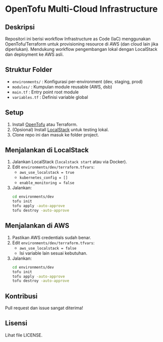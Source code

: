 # OpenTofu Multi-Cloud Infrastructure

## Deskripsi
Repositori ini berisi workflow Infrastructure as Code (IaC) menggunakan OpenTofu/Terraform untuk provisioning resource di AWS (dan cloud lain jika diperlukan). Mendukung workflow pengembangan lokal dengan LocalStack dan deployment ke AWS asli.

## Struktur Folder
- `environments/` : Konfigurasi per-environment (dev, staging, prod)
- `modules/`      : Kumpulan module reusable (AWS, dsb)
- `main.tf`       : Entry point root module
- `variables.tf`  : Definisi variable global

## Setup
1. Install [OpenTofu](https://opentofu.org/) atau Terraform.
2. (Opsional) Install [LocalStack](https://docs.localstack.cloud/getting-started/) untuk testing lokal.
3. Clone repo ini dan masuk ke folder project.

## Menjalankan di LocalStack
1. Jalankan LocalStack (`localstack start` atau via Docker).
2. Edit `environments/dev/terraform.tfvars`:
   - `aws_use_localstack = true`
   - `kubernetes_config = []`
   - `enable_monitoring = false`
3. Jalankan:
   ```sh
   cd environments/dev
   tofu init
   tofu apply -auto-approve
   tofu destroy -auto-approve
   ```

## Menjalankan di AWS
1. Pastikan AWS credentials sudah benar.
2. Edit `environments/dev/terraform.tfvars`:
   - `aws_use_localstack = false`
   - Isi variable lain sesuai kebutuhan.
3. Jalankan:
   ```sh
   cd environments/dev
   tofu init
   tofu apply -auto-approve
   tofu destroy -auto-approve
   ```

## Kontribusi
Pull request dan issue sangat diterima!

## Lisensi
Lihat file LICENSE. 